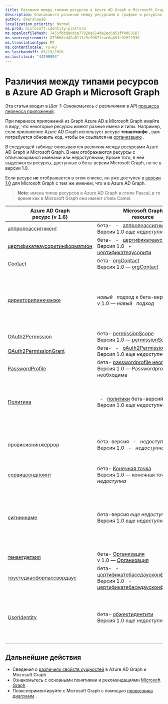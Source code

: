 ```yaml
---
title: Различия между типами ресурсов в Azure AD Graph и Microsoft Graph
description: Описываются различия между ресурсами в графике и ресурсах Azure AD в Microsoft Graph, которые помогут перенести приложения.
author: dkershaw10
localization_priority: Normal
ms.prod: microsoft-identity-platform
ms.openlocfilehash: 7455fbbda0dca77928a514da2ec6d53ff4d63187
ms.sourcegitcommit: 87966dcd42a0111c5c9987fcae0a491c92022938
ms.translationtype: MT
ms.contentlocale: ru-RU
ms.lasthandoff: 05/19/2020
ms.locfileid: "44290994"
---
```

# <a name="resource-type-differences-between-azure-ad-graph-and-microsoft-graph"></a>Различия между типами ресурсов в Azure AD Graph и Microsoft Graph

Эта статья входит в *Шаг 1: Ознакомьтесь с различиями* в API [процесса переноса приложений](migrate-azure-ad-graph-planning-checklist.md).

При переносе приложений из Graph Azure AD в Microsoft Graph имейте в виду, что некоторые ресурсы имеют разные имена и типы.  Например, если приложение Azure AD Graph использует ресурс **тенантинфо** , вам потребуется обновить код, чтобы он ссылался на [организацию](/graph/api/resources/organization?view=graph-rest-1.0) .

В следующей таблице описываются различия между ресурсами Azure AD Graph и Microsoft Graph.  В нем отображаются ресурсы с отличающимися именами или недоступными; Кроме того, в ней выделяются ресурсы, доступные в бета-версии Microsoft Graph, но не в версии 1.0.

Если ресурс **не** отображается в этом списке, он уже доступен в [версии 1.0](/graph/api/overview?view=graph-rest-1.0) для Microsoft Graph с тем же именем, что и в Azure AD Graph.

> **Note**: имена типов ресурсов в Azure AD Graph в стиле Pascal, в то время как в Microsoft Graph они имеют стиль Camel.

|Azure AD Graph <br>ресурс (v 1.6) |Microsoft Graph<br>resource|Комментарии|
|---|---|---|
| [аппролеассигнмент](https://docs.microsoft.com/previous-versions/azure/ad/graph/api/entity-and-complex-type-reference) | бета- &nbsp; - &nbsp; [аппролеассигнмент](/graph/api/resources/approleassignment?view=graph-rest-beta)<br>Версия 1.0 _еще недоступна_ | |
| [цертификатеаусоритинформатион](https://docs.microsoft.com/previous-versions/azure/ad/graph/api/entity-and-complex-type-reference) | бета- &nbsp; - &nbsp; [цертификатеаусорити](/graph/api/resources/certificateauthority?view=graph-rest-beta)<br>Версия 1.0 &nbsp; - &nbsp; [цертификатеаусорити](/graph/api/resources/certificateauthority?view=graph-rest-v1.0) | |
| [Contact](https://docs.microsoft.com/previous-versions/azure/ad/graph/api/entity-and-complex-type-reference) | бета- [orgContact](/graph/api/resources/orgContact?view=graph-rest-beta)<br>Версия 1.0 — [orgContact](/graph/api/resources/orgContact?view=graph-rest-v1.0) | |
| [директорилинкчанже](https://docs.microsoft.com/previous-versions/azure/ad/graph/api/entity-and-complex-type-reference) | _новый &nbsp; подход_ к бета-версии <br>v 1.0 — _новый &nbsp; подход_ | Запрос Delta поддерживает обнаружение изменений связи с механизмом, который не требует использования этого ресурса. Ознакомьтесь [с различиями между функциями Azure AD Graph и Microsoft Graph](migrate-azure-ad-graph-feature-differences.md). |
| [OAuth2Permission](https://docs.microsoft.com/previous-versions/azure/ad/graph/api/entity-and-complex-type-reference) | бета- [permissionScope](/graph/api/resources/permissionScope?view=graph-rest-beta) <br> Версия 1.0 — [permissionScope](/graph/api/resources/permissionScope?view=graph-rest-1.0) ||
| [OAuth2PermissionGrant](https://docs.microsoft.com/previous-versions/azure/ad/graph/api/entity-and-complex-type-reference) | бета- &nbsp; - &nbsp; [oAuth2PermissionGrant](/graph/api/resources/oAuth2PermissionGrant?view=graph-rest-beta) <br> Версия 1.0 _еще недоступна_ ||
| [PasswordProfile](https://docs.microsoft.com/previous-versions/azure/ad/graph/api/entity-and-complex-type-reference) | бета- [passwordprofile необходима](/graph/api/resources/passwordProfile?view=graph-rest-beta) <br> Версия 1.0 — Passwordprofile необходима ||
| [Политика](https://docs.microsoft.com/previous-versions/azure/ad/graph/api/entity-and-complex-type-reference) | &nbsp; - &nbsp; [политики](/graph/api/resources/policy-overview?view=graph-rest-beta) бета-версий <br> Версия 1.0 _еще недоступна_ | Каждый тип политики имеет уникальное имя типа и структуру в сегменте пути URL-адреса **политик** в Microsoft Graph. В Azure AD Graph это был один тип политики. |
| [провисионинжеррор](https://docs.microsoft.com/previous-versions/azure/ad/graph/api/entity-and-complex-type-reference) | бета-версия &nbsp; - &nbsp; _недоступна_ <br> Версия 1.0 &nbsp; - &nbsp; _недоступна_ | Этот ресурс устарел.  Однако новый ресурс, описывающий все ошибки подготовки AD Connect, можно найти в [onPremisesProvisioningError](/graph/api/resources/onPremisesProvisioningError?view=graph-rest-v1.0). |
| [сервицеендпоинт](https://docs.microsoft.com/previous-versions/azure/ad/graph/api/entity-and-complex-type-reference) | бета- [Конечная точка](/graph/api/resources/endpoint?view=graph-rest-beta) <br> Версия 1.0 — конечная точка _пока недоступна_ | [Конечная точка](/graph/api/resources/endpoint?view=graph-rest-beta) доступна только в составе ресурса [Group](/graph/api/resources/group?view=graph-rest-beta) .|
| [сигниннаме](https://docs.microsoft.com/previous-versions/azure/ad/graph/api/entity-and-complex-type-reference) | бета-версия _еще недоступна_ <br> Версия 1.0 _еще недоступна_ | Создание модели для идентификаторов, используемых для входа в учетную запись пользователя, которая называется **идентитйобжект**, но пока недоступна. Поддерживает сценарии B2C для Azure AD. |
| [тенантдетаил](https://docs.microsoft.com/previous-versions/azure/ad/graph/api/entity-and-complex-type-reference) | бета- [Организация](/graph/api/resources/organization?view=graph-rest-beta) <br> v 1.0 — [Организация](/graph/api/resources/organization?view=graph-rest-v1.0) | |
| [трустедкасфорпассвордаус](https://docs.microsoft.com/previous-versions/azure/ad/graph/api/entity-and-complex-type-reference) | бета- &nbsp; - &nbsp; [цертификатебаседаусконфигуратион](/graph/api/resources/certificatebasedcuthconfiguration?view=graph-rest-beta) <br> Версия 1.0 &nbsp; - &nbsp; [цертификатебаседаусконфигуратион](/graph/api/resources/certificatebasedcuthconfiguration?view=graph-rest-v1.0) | |
| [UserIdentity](https://docs.microsoft.com/previous-versions/azure/ad/graph/api/entity-and-complex-type-reference) | бета- [обжектидентити](/graph/api/resources/objectidentity?view=graph-rest-beta) <br> Версия 1.0 _еще недоступна_ |  Новое моделирование идентификаторов, используемых для входа в учетную запись пользователя с именем **обжектидентити**. Поддерживает сценарии B2C для Azure AD. |

## <a name="next-steps"></a>Дальнейшие действия

- Сведения о [различиях свойств сущностей](migrate-azure-ad-graph-property-differences.md) в Azure AD Graph и Microsoft Graph.
- Ознакомьтесь с основными понятиями и рекомендациями [Microsoft Graph](/graph/overview) .
- Поэкспериментируйте с Microsoft Graph с помощью [проводника диаграмм](https://aka.ms/ge) .
